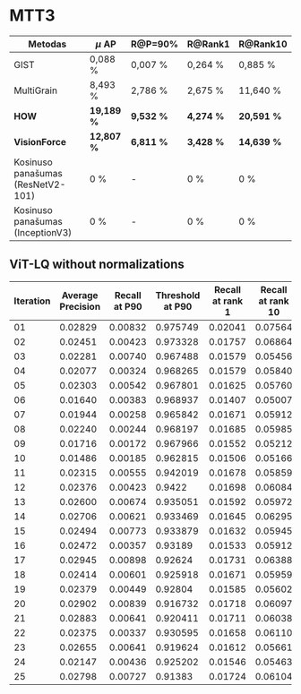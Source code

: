 # MTT3

| **Metodas**                       | **$\mu$ AP**  | **R@P=90\%** | **R@Rank1**  | **R@Rank10**  |
|-----------------------------------|---------------|--------------|--------------|---------------|
| GIST                              | 0,088 \%      | 0,007 \%     | 0,264 \%     | 0,885 \%      |
| MultiGrain                        | 8,493 \%      | 2,786 \%     | 2,675 \%     | 11,640 \%     |
| **HOW**                           | **19,189 \%** | **9,532 \%** | **4,274 \%** | **20,591 \%** |
| **VisionForce**                   | **12,807 \%** | **6,811 \%** | **3,428 \%** | **14,639 \%** |
| Kosinuso panašumas (ResNetV2-101) | 0 \%          | -            | 0 \%         | 0 \%          |
| Kosinuso panašumas (InceptionV3)  | 0 \%          | -            | 0 \%         | 0 \%          |


## ViT-LQ without normalizations

| **Iteration** | **Average Precision** | **Recall at P90** | **Threshold at P90** | **Recall at rank 1** | **Recall at rank 10** |
|---------------|-----------------------|-------------------|----------------------|----------------------|-----------------------|
| 01            | 0.02829               | 0.00832           | 0.975749             | 0.02041              | 0.07564               |
| 02            | 0.02451               | 0.00423           | 0.973328             | 0.01757              | 0.06864               |
| 03            | 0.02281               | 0.00740           | 0.967488             | 0.01579              | 0.05456               |
| 04            | 0.02077               | 0.00324           | 0.968265             | 0.01579              | 0.05840               |
| 05            | 0.02303               | 0.00542           | 0.967801             | 0.01625              | 0.05760               |
| 06            | 0.01640               | 0.00383           | 0.968937             | 0.01407              | 0.05007               |
| 07            | 0.01944               | 0.00258           | 0.965842             | 0.01671              | 0.05912               |
| 08            | 0.02240               | 0.00244           | 0.968197             | 0.01685              | 0.05985               |
| 09            | 0.01716               | 0.00172           | 0.967966             | 0.01552              | 0.05212               |
| 10            | 0.01486               | 0.00185           | 0.962815             | 0.01506              | 0.05166               |
| 11            | 0.02315               | 0.00555           | 0.942019             | 0.01678              | 0.05859               |
| 12            | 0.02376               | 0.00423           | 0.9422             | 0.01698              | 0.06084               |
| 13            | 0.02600               | 0.00674           | 0.935051             | 0.01592              | 0.05972               |
| 14            | 0.02706               | 0.00621           | 0.933469             | 0.01645              | 0.06295               |
| 15            | 0.02494               | 0.00773           | 0.933879             | 0.01632              | 0.05945               |
| 16            | 0.02472               | 0.00357           | 0.93189             | 0.01533              | 0.05912               |
| 17            | 0.02945               | 0.00898           | 0.92624             | 0.01731              | 0.06388               |
| 18            | 0.02414               | 0.00601           | 0.925918             | 0.01671              | 0.05959               |
| 19            | 0.02379               | 0.00449           | 0.92804             | 0.01585              | 0.05602               |
| 20            | 0.02902               | 0.00839           | 0.916732             | 0.01718              | 0.06097               |
| 21            | 0.02883               | 0.00641           | 0.920411             | 0.01711              | 0.06038               |
| 22            | 0.02375               | 0.00337           | 0.930595             | 0.01658              | 0.06110               |
| 23            | 0.02655               | 0.00641           | 0.919624             | 0.01612              | 0.05661               |
| 24            | 0.02147               | 0.00436           | 0.925202             | 0.01546              | 0.05463               |
| 25            | 0.02798               | 0.00727           | 0.91383             | 0.01724              | 0.06104               |



